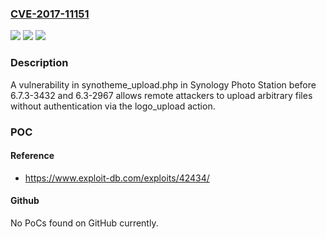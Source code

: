 ### [CVE-2017-11151](https://cve.mitre.org/cgi-bin/cvename.cgi?name=CVE-2017-11151)
![](https://img.shields.io/static/v1?label=Product&message=Synology%20Photo%20Station&color=blue)
![](https://img.shields.io/static/v1?label=Version&message=n%2Fa&color=blue)
![](https://img.shields.io/static/v1?label=Vulnerability&message=Improper%20Authentication%20(CWE-287)&color=brighgreen)

### Description

A vulnerability in synotheme_upload.php in Synology Photo Station before 6.7.3-3432 and 6.3-2967 allows remote attackers to upload arbitrary files without authentication via the logo_upload action.

### POC

#### Reference
- https://www.exploit-db.com/exploits/42434/

#### Github
No PoCs found on GitHub currently.

